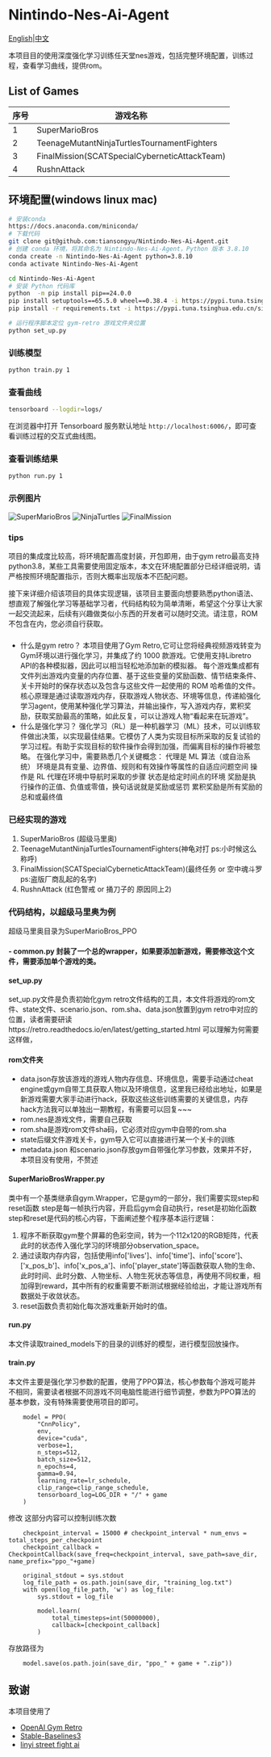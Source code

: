 # Nintindo-Nes-Ai-Agent
[English](https://github.com/tiansongyu/Nintindo-Nes-Ai-Agent/blob/main/README_en.md)|[中文](https://github.com/tiansongyu/Nintindo-Nes-Ai-Agent/blob/main/README.md)

本项目目的使用深度强化学习训练任天堂nes游戏，包括完整环境配置，训练过程，查看学习曲线，提供rom。

## List of Games

| 序号 | 游戏名称 |
| --- | --- |
| 1 | SuperMarioBros |
| 2 | TeenageMutantNinjaTurtlesTournamentFighters |
| 3 | FinalMission(SCATSpecialCyberneticAttackTeam) |
| 4 | RushnAttack |

## 环境配置(windows linux mac)

```bash
# 安装conda
https://docs.anaconda.com/miniconda/
# 下载代码
git clone git@github.com:tiansongyu/Nintindo-Nes-Ai-Agent.git
# 创建 conda 环境，将其命名为 Nintindo-Nes-Ai-Agent，Python 版本 3.8.10
conda create -n Nintindo-Nes-Ai-Agent python=3.8.10
conda activate Nintindo-Nes-Ai-Agent

cd Nintindo-Nes-Ai-Agent
# 安装 Python 代码库
python  -m pip install pip==24.0.0
pip install setuptools==65.5.0 wheel==0.38.4 -i https://pypi.tuna.tsinghua.edu.cn/simple
pip install -r requirements.txt -i https://pypi.tuna.tsinghua.edu.cn/simple

# 运行程序脚本定位 gym-retro 游戏文件夹位置
python set_up.py
```
### 训练模型

```bash
python train.py 1 
```

### 查看曲线
```bash
tensorboard --logdir=logs/
```
在浏览器中打开 Tensorboard 服务默认地址 `http://localhost:6006/`，即可查看训练过程的交互式曲线图。

### 查看训练结果

```bash
python run.py 1 
```

### 示例图片

![SuperMarioBros](https://github.com/tiansongyu/Nintindo-Nes-Ai-Agent/raw/main/img/supermaiobros_nes.gif)
![NinjaTurtles](https://github.com/tiansongyu/Nintindo-Nes-Ai-Agent/raw/main/img/nijia_turtles_nes.gif)
![FinalMission](https://github.com/tiansongyu/Nintindo-Nes-Ai-Agent/raw/main/img/final_mission_nes.gif)


### tips
项目的集成度比较高，将环境配置高度封装，开包即用，由于gym retro最高支持python3.8，某些工具需要使用固定版本，本文在环境配置部分已经详细说明，请严格按照环境配置指示，否则大概率出现版本不匹配问题。

接下来详细介绍该项目的具体实现逻辑，该项目主要面向想要熟悉python语法、想直观了解强化学习等基础学习者，代码结构较为简单清晰，希望这个分享让大家一起交流起来，后续有兴趣做类似小东西的开发者可以随时交流。请注意，ROM 不包含在内，您必须自行获取。
### 
- 什么是gym retro？
本项目使用了Gym Retro,它可让您将经典视频游戏转变为Gym环境以进行强化学习，并集成了约 1000 款游戏。它使用支持Libretro API的各种模拟器，因此可以相当轻松地添加新的模拟器。
每个游戏集成都有文件列出游戏内变量的内存位置、基于这些变量的奖励函数、情节结束条件、关卡开始时的保存状态以及包含与这些文件一起使用的 ROM 哈希值的文件。
核心原理是通过读取游戏内存，获取游戏人物状态、环境等信息，传递給强化学习agent，使用某种强化学习算法，并输出操作，写入游戏内存，累积奖励，获取奖励最高的策略，如此反复，可以让游戏人物“看起来在玩游戏”。
- 什么是强化学习？
强化学习（RL）是一种机器学习（ML）技术，可以训练软件做出决策，以实现最佳结果。它模仿了人类为实现目标所采取的反复试验的学习过程。有助于实现目标的软件操作会得到加强，而偏离目标的操作将被忽略。 
在强化学习中，需要熟悉几个关键概念：
代理是 ML 算法（或自治系统）
环境是具有变量、边界值、规则和有效操作等属性的自适应问题空间
操作是 RL 代理在环境中导航时采取的步骤
状态是给定时间点的环境
奖励是执行操作的正值、负值或零值，换句话说就是奖励或惩罚
累积奖励是所有奖励的总和或最终值

### 已经实现的游戏
1. SuperMarioBros  (超级马里奥)
2. TeenageMutantNinjaTurtlesTournamentFighters(神龟对打 ps:小时候这么称呼)
3. FinalMission(SCATSpecialCyberneticAttackTeam)(最终任务 or 空中魂斗罗ps:盗版厂商乱起的名字)
4. RushnAttack (红色警戒 or 捅刀子的 原因同上2)

### 代码结构，以超级马里奥为例
超级马里奥目录为SuperMarioBros_PPO
#### - common.py 封装了一个总的wrapper，如果要添加新游戏，需要修改这个文件，需要添加单个游戏的类。
#### set_up.py
set_up.py文件是负责初始化gym retro文件结构的工具，本文件将游戏的rom文件、state文件、scenario.json、rom.sha、data.json放置到gym retro中对应的位置，读者需要研读https://retro.readthedocs.io/en/latest/getting_started.html 可以理解为何需要这样做，
#### rom文件夹
- data.json存放该游戏的游戏人物内存信息、环境信息，需要手动通过cheat engine或gym自带工具获取人物以及环境信息，这里我已经给出地址，如果是新游戏需要大家手动进行hack，获取这些这些训练需要的关键信息，内存hack方法我可以单独出一期教程，有需要可以回复~~~
- rom.nes是游戏文件，需要自己获取
- rom.sha是游戏rom文件sha码，它必须对应gym中自带的rom.sha
- state后缀文件游戏关卡，gym导入它可以直接进行某一个关卡的训练
- metadata.json 和scenario.json存放gym自带强化学习参数，效果并不好，本项目没有使用，不赘述
#### SuperMarioBrosWrapper.py 
 类中有一个基类继承自gym.Wrapper，它是gym的一部分，我们需要实现step和reset函数
step是每一帧执行内容，开启后gym会自动执行，reset是初始化函数
step和reset是代码的核心内容，下面阐述整个程序基本运行逻辑：
1. 程序不断获取gym整个屏幕的色彩空间，转为一个112x120的RGB矩阵，代表此时的状态传入强化学习的环境部分observation_space。
2. 通过读取内存内容，包括使用info['lives']、info['time']、info['score']、['x_pos_b']、info['x_pos_a']、info['player_state']等函数获取人物的生命、此时时间、此时分数、人物坐标、人物生死状态等信息，再使用不同权重，相加得到reward，其中所有的权重需要不断测试根据经验给出，才能让游戏所有数据处于收敛状态。
3. reset函数负责初始化每次游戏重新开始时的值。
#### run.py
本文件读取trained_models下的目录的训练好的模型，进行模型回放操作。
#### train.py
本文件主要是强化学习参数的配置，使用了PPO算法，核心参数每个游戏可能并不相同，需要读者根据不同游戏不同电脑性能进行细节调整，参数为PPO算法的基本参数，没有特殊需要使用项目的即可。
```
    model = PPO(
        "CnnPolicy", 
        env,
        device="cuda", 
        verbose=1,
        n_steps=512,
        batch_size=512,
        n_epochs=4,
        gamma=0.94,
        learning_rate=lr_schedule,
        clip_range=clip_range_schedule,
        tensorboard_log=LOG_DIR + "/" + game
    )
```
修改 这部分内容可以控制训练次数
```
    checkpoint_interval = 15000 # checkpoint_interval * num_envs = total_steps_per_checkpoint
    checkpoint_callback = CheckpointCallback(save_freq=checkpoint_interval, save_path=save_dir, name_prefix="ppo_"+game)

    original_stdout = sys.stdout
    log_file_path = os.path.join(save_dir, "training_log.txt")
    with open(log_file_path, 'w') as log_file:
        sys.stdout = log_file
    
        model.learn(
            total_timesteps=int(50000000),
            callback=[checkpoint_callback]
        )
```
存放路径为
```
    model.save(os.path.join(save_dir, "ppo_" + game + ".zip"))
```
## 致谢

本项目使用了 
- [OpenAI Gym Retro](https://retro.readthedocs.io/en/latest/getting_started.html)
- [Stable-Baselines3](https://stable-baselines3.readthedocs.io/en/master/) 
- [linyi street fight ai](https://github.com/linyiLYi/street-fighter-ai)
